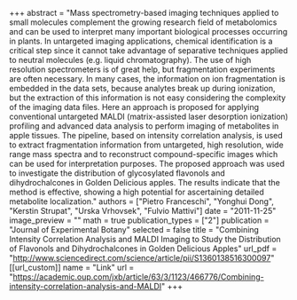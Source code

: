 +++
abstract = "Mass spectrometry-based imaging techniques applied to small molecules complement the growing research field of metabolomics and can be used to interpret many important biological processes occurring in plants. In untargeted imaging applications, chemical identification is a critical step since it cannot take advantage of separative techniques applied to neutral molecules (e.g. liquid chromatography). The use of high resolution spectrometers is of great help, but fragmentation experiments are often necessary. In many cases, the information on ion fragmentation is embedded in the data sets, because analytes break up during ionization, but the extraction of this information is not easy considering the complexity of the imaging data files. Here an approach is proposed for applying conventional untargeted MALDI (matrix-assisted laser desorption ionization) profiling and advanced data analysis to perform imaging of metabolites in apple tissues. The pipeline, based on intensity correlation analysis, is used to extract fragmentation information from untargeted, high resolution, wide range mass spectra and to reconstruct compound-specific images which can be used for interpretation purposes. The proposed approach was used to investigate the distribution of glycosylated flavonols and dihydrochalcones in Golden Delicious apples. The results indicate that the method is effective, showing a high potential for ascertaining detailed metabolite localization."
authors = ["Pietro Franceschi", "Yonghui Dong", "Kerstin Strupat",  "Urska Vrhovsek", "Fulvio Mattivi"]
date = "2011-11-25"
image_preview = ""
math = true
publication_types = ["2"]
publication = "Journal of Experimental Botany"
selected = false
title = "Combining Intensity Correlation Analysis and MALDI Imaging to Study the Distribution of Flavonols and Dihydrochalcones in Golden Delicious Apples"
url_pdf = "http://www.sciencedirect.com/science/article/pii/S1360138516300097"
[[url_custom]]
name = "Link"
url = "https://academic.oup.com/jxb/article/63/3/1123/466776/Combining-intensity-correlation-analysis-and-MALDI"
+++
